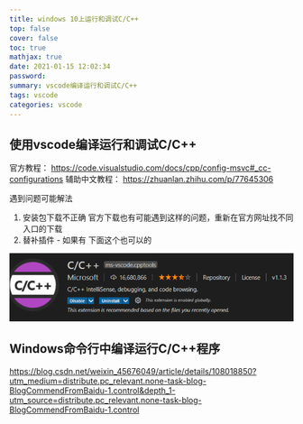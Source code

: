 ```yaml
---
title: windows 10上运行和调试C/C++
top: false
cover: false
toc: true
mathjax: true
date: 2021-01-15 12:02:34
password:
summary: vscode编译运行和调试C/C++
tags: vscode
categories: vscode
---
```


## 使用vscode编译运行和调试C/C++

官方教程： https://code.visualstudio.com/docs/cpp/config-msvc#_cc-configurations
辅助中文教程： https://zhuanlan.zhihu.com/p/77645306

遇到问题可能解法

1. 安装包下载不正确
	官方下载也有可能遇到这样的问题，重新在官方网址找不同入口的下载
2. 替补插件 - 如果有 下面这个也可以的

![](VScode-setUp-Cpp/image-20210115121413395.png)


## Windows命令行中编译运行C/C++程序
https://blog.csdn.net/weixin_45676049/article/details/108018850?utm_medium=distribute.pc_relevant.none-task-blog-BlogCommendFromBaidu-1.control&depth_1-utm_source=distribute.pc_relevant.none-task-blog-BlogCommendFromBaidu-1.control